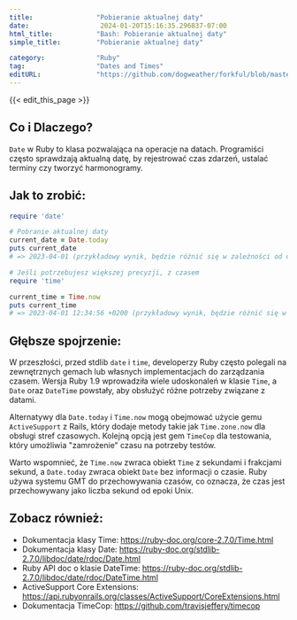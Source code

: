 ```yaml
---
title:                "Pobieranie aktualnej daty"
date:                  2024-01-20T15:16:35.296837-07:00
html_title:           "Bash: Pobieranie aktualnej daty"
simple_title:         "Pobieranie aktualnej daty"

category:             "Ruby"
tag:                  "Dates and Times"
editURL:              "https://github.com/dogweather/forkful/blob/master/content/pl/ruby/getting-the-current-date.md"
---
```


{{< edit_this_page >}}

## Co i Dlaczego?

`Date` w Ruby to klasa pozwalająca na operacje na datach. Programiści często sprawdzają aktualną datę, by rejestrować czas zdarzeń, ustalać terminy czy tworzyć harmonogramy.

## Jak to zrobić:

```Ruby
require 'date'

# Pobranie aktualnej daty
current_date = Date.today
puts current_date
# => 2023-04-01 (przykładowy wynik, będzie różnić się w zależności od dnia uruchomienia)

# Jeśli potrzebujesz większej precyzji, z czasem
require 'time'

current_time = Time.now
puts current_time
# => 2023-04-01 12:34:56 +0200 (przykładowy wynik, będzie różnić się w zależności od momentu uruchomienia i strefy czasowej)
```

## Głębsze spojrzenie:

W przeszłości, przed stdlib `date` i `time`, developerzy Ruby często polegali na zewnętrznych gemach lub własnych implementacjach do zarządzania czasem. Wersja Ruby 1.9 wprowadziła wiele udoskonaleń w klasie `Time`, a `Date` oraz `DateTime` powstały, aby obsłużyć różne potrzeby związane z datami.

Alternatywy dla `Date.today` i `Time.now` mogą obejmować użycie gemu `ActiveSupport` z Rails, który dodaje metody takie jak `Time.zone.now` dla obsługi stref czasowych. Kolejną opcją jest gem `TimeCop` dla testowania, który umożliwia "zamrożenie" czasu na potrzeby testów.

Warto wspomnieć, że `Time.now` zwraca obiekt `Time` z sekundami i frakcjami sekund, a `Date.today` zwraca obiekt `Date` bez informacji o czasie. Ruby używa systemu GMT do przechowywania czasów, co oznacza, że czas jest przechowywany jako liczba sekund od epoki Unix.

## Zobacz również:

- Dokumentacja klasy Time: https://ruby-doc.org/core-2.7.0/Time.html
- Dokumentacja klasy Date: https://ruby-doc.org/stdlib-2.7.0/libdoc/date/rdoc/Date.html
- Ruby API doc o klasie DateTime: https://ruby-doc.org/stdlib-2.7.0/libdoc/date/rdoc/DateTime.html
- ActiveSupport Core Extensions: https://api.rubyonrails.org/classes/ActiveSupport/CoreExtensions.html
- Dokumentacja TimeCop: https://github.com/travisjeffery/timecop
